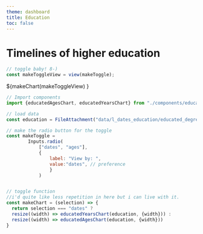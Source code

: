 ```yaml
---
theme: dashboard
title: Education
toc: false
---
```


# Timelines of higher education






```js
// toggle baby! 8-)
const makeToggleView = view(makeToggle);
```
<div class="grid grid-cols-1">
  <div class="card">
    ${makeChart(makeToggleView) }
  </div>
</div>








```js
// Import components
import {educatedAgesChart, educatedYearsChart} from "./components/education.js";
```

```js
// load data
const education = FileAttachment("data/l_dates_education/educated_degrees2.json").json({typed: true});
```


```js
// make the radio button for the toggle
const makeToggle =
		Inputs.radio(
			["dates", "ages"],  
			{
				label: "View by: ", 
				value:"dates", // preference
				}
			)


// toggle function
//i'd quite like less repetition in here but i can live with it.
const makeChart = (selection) => {
  return selection === "dates" ?  
  resize((width) => educatedYearsChart(education, {width})) : 
  resize((width) => educatedAgesChart(education, {width})) 
}


```
